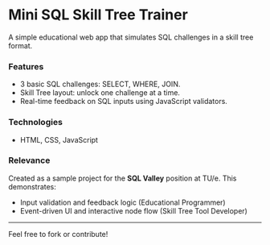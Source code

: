 # Mini SQL Skill Tree Trainer

A simple educational web app that simulates SQL challenges in a skill tree format.

###  Features
- 3 basic SQL challenges: SELECT, WHERE, JOIN.
- Skill Tree layout: unlock one challenge at a time.
- Real-time feedback on SQL inputs using JavaScript validators.

### Technologies
- HTML, CSS, JavaScript 

### Relevance
Created as a sample project for the **SQL Valley** position at TU/e. This demonstrates:
- Input validation and feedback logic (Educational Programmer)
- Event-driven UI and interactive node flow (Skill Tree Tool Developer)

---

Feel free to fork or contribute!

